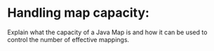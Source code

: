 # Handling map capacity:

Explain what the capacity of a Java Map is and how it can be used to control the number of effective mappings.